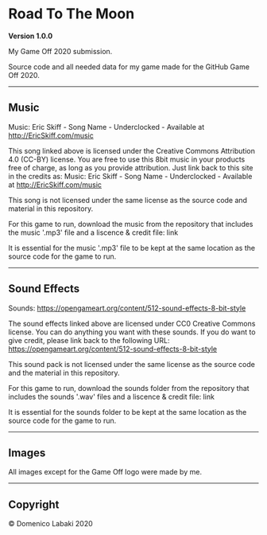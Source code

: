# Road To The Moon

**Version 1.0.0**

My Game Off 2020 submission.

Source code and all needed data for my game made for the GitHub Game Off 2020.

---

## Music

Music: Eric Skiff - Song Name - Underclocked - Available at http://EricSkiff.com/music

This song linked above is licensed under the Creative Commons Attribution 4.0 (CC-BY) license.
You are free to use this 8bit music in your products free of charge, as long as you provide attribution.
Just link back to this site in the credits as:
Music: Eric Skiff - Song Name - Underclocked - Available at http://EricSkiff.com/music

This song is not licensed under the same license as the source code and material in this repository.

For this game to run, download the music from the repository that includes the music '.mp3' file and a liscence & credit file: link

It is essential for the music '.mp3' file to be kept at the same location as the source code for the game to run.

---

## Sound Effects

Sounds: https://opengameart.org/content/512-sound-effects-8-bit-style

The sound effects linked above are licensed under CC0 Creative Commons license. You can do anything you want with these sounds.
If you do want to give credit, please link back to the following URL: https://opengameart.org/content/512-sound-effects-8-bit-style

This sound pack is not licensed under the same license as the source code and the material in this repository.

For this game to run, download the sounds folder from the repository that includes the sounds '.wav' files and a liscence & credit file: link

It is essential for the sounds folder to be kept at the same location as the source code for the game to run.

---

## Images

All images except for the Game Off logo were made by me.

---

## Copyright

© Domenico Labaki 2020
